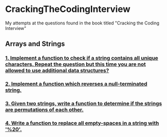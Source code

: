 # CrackingTheCodingInterview

My attempts at the questions found in the book titled "Cracking the Coding Interview"

## Arrays and Strings

### [1. Implement a function to check if a string contains all unique characters. Repeat the question but this time you are not allowed to use additional data structures?](./Arrays_Strings/as1.py)

### [2. Implement a function which reverses a null-terminated string.](Arrays_Strings/as2.py)

### [3. Given two strings, write a function to determine if the strings are permutations of each other.](Arrays_Strings/as3.py)

### [4. Write a function to replace all empty-spaces in a string with '%20'.](Arrays_Strings/as4.py)
